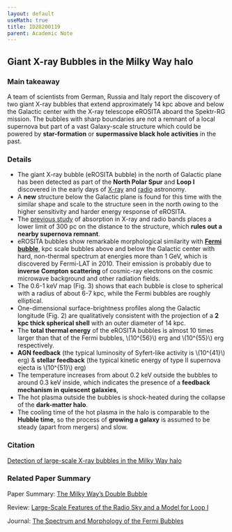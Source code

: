 ```yaml
---
layout: default
useMath: true
title: ID20200119
parent: Academic Note
---
```


<script type="text/javascript" id="MathJax-script" async
   src="https://cdn.jsdelivr.net/npm/mathjax@3/es5/tex-mml-chtml.js">
MathJax = {
  chtml: {mathmlSpacing: true}
};
 </script>

## Giant X-ray Bubbles in the Milky Way halo

### Main takeaway

A team of scientists from German, Russia and Italy report the discovery of two giant X-ray bubbles that extend approximately 14 kpc above and below the Galactic center with the X-ray telescope eROSITA aboard the Spektr-RG mission. The bubbles with sharp boundaries are not a remnant of a local supernova but part of a vast Galaxy-scale structure which could be powered by **star-formation** or **supermassive black hole activities** in the past. 

### Details

* The giant X-ray bubble (eROSITA bubble) in the north of Galactic plane has been detected as part of the **North Polar Spur** and **Loop I** discovered in the early days of [X-ray](https://ui.adsabs.harvard.edu/abs/1995A%26A...294L..25E/abstract) and [radio](https://ui.adsabs.harvard.edu/abs/1971A%26A....14..359B/abstract) astronomy. 
* A **new** structure below the Galactic plane is found for this time with the similar shape and scale to the structure seen in the north owing to the higher sensitivity and harder energy response of eROSITA.
* The [previous study](https://arxiv.org/abs/1609.03813) of absorption in X-ray and radio bands places a lower limit of 300 pc on the distance to the structure, which **rules out a nearby supernova remnant**.
* eROSITA bubbles show remarkable morphological similarity with [**Fermi bubble**](https://arxiv.org/abs/1005.5480), kpc scale bubbles above and below the Galactic center with hard, non-thermal spectrum at energies more than 1 GeV, which is discovered by Fermi-LAT in 2010. Their emission is probably due to **inverse Compton scattering** of cosmic-ray electrons on the cosmic microwave background and other radiation fields.
* The 0.6-1 keV map (Fig. 3) shows that each bubble is close to spherical with a radius of about 6-7 kpc, while the Fermi bubbles are roughly elliptical.
* One-dimensional surface-brightness profiles along the Galactic longitude (Fig. 2) are qualitatively consistent with the projection of a **2 kpc thick spherical shell** with an outer diameter of 14 kpc.
* The **total thermal energy** of the eROSITA bubbles is almost 10 times larger than that of the Fermi bubbles, \\(10^{56}\\) erg and \\(10^{55}\\) erg respectively.
* **AGN feedback** (the typical luminosity of Syfert-like activity is \\(10^{41}\\) erg) & **stellar feedback** (the typical kinetic energy of type II supernova ejecta is \\(10^{51}\\) erg)
* The temperature increases from about 0.2 keV outside the bubbles to around 0.3 keV inside, which indicates the presence of a **feedback mechanism in quiescent galaxies**, 
* The hot plasma outside the bubbles is shock-heated during the collapse of the **dark-matter halo**. 
* The cooling time of the hot plasma in the halo is comparable to the **Hubble time**, so the process of **growing a galaxy** is assumed to be steady (apart from mergers) and slow. 

### Citation

[Detection of large-scale X-ray bubbles in the Milky Way halo](https://arxiv.org/pdf/2012.05840.pdf)

### Related Paper Summary

Paper Summary: [The Milky Way’s Double Bubble](https://astrobites.org/2020/12/19/xray-fermi-bubbles/)

Review: [Large-Scale Features of the Radio Sky and a Model for Loop I](https://inspirehep.net/files/7c7717597a3315954ba48e66f125c67c)

Journal: [The Spectrum and Morphology of the Fermi Bubbles](https://ui.adsabs.harvard.edu/abs/2014ApJ...793...64A/abstract)
